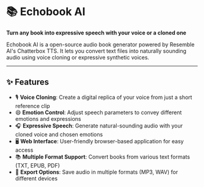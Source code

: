 # 📚 Echobook AI

**Turn any book into expressive speech with your voice or a cloned one**

Echobook AI is a open-source audio book generator powered by Resemble AI's Chatterbox TTS. It lets you convert text files into naturally sounding audio using voice cloning or expressive synthetic voices.

---

## ✨ Features

- 🎙️ **Voice Cloning**: Create a digital replica of your voice from just a short reference clip
- 😄 **Emotion Control**: Adjust speech parameters to convey different emotions and expressions
- 🎧 **Expressive Speech**: Generate natural-sounding audio with your cloned voice and chosen emotions
- 🖥️ **Web Interface**: User-friendly browser-based application for easy access
- 📚 **Multiple Format Support**: Convert books from various text formats (TXT, EPUB, PDF)
- 💾 **Export Options**: Save audio in multiple formats (MP3, WAV) for different devices

